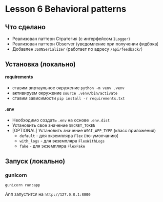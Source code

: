 # Lesson 6 Behavioral patterns

## Что сделано
* Реализован паттерн Стратегия (с интерфейсом `ILogger`)
* Реализован паттерн Observer (уведомление при получении фидбэка)
* Добавлен `JSONSerializer` (работает по адресу `/api/feedback/`)
 

## Установка (локально)

#### requirements
* ставим виртаульное окружение `python -m venv .venv`
* активируем окружение `source .venv/bin/activate`
* ставим зависимости `pip install -r requirements.txt`

#### .env
* Необходимо создать `.env` на основе `.env.dist`
* Установить свое значение `SECRET_TOKEN`
* [OPTIONAL] Установить значение `WSGI_APP_TYPE` (класс приложения)
  * `default` - для экземпляра `Flex` (по-умолчанию)
  * `with_logs` - для экземпляра `FlexWithLogs`
  * `fake` - для экземпляра `FlexFake`

## Запуск (локально)

### gunicorn
`gunicorn run:app`

Апп запустится на `http://127.0.0.1:8000` 
